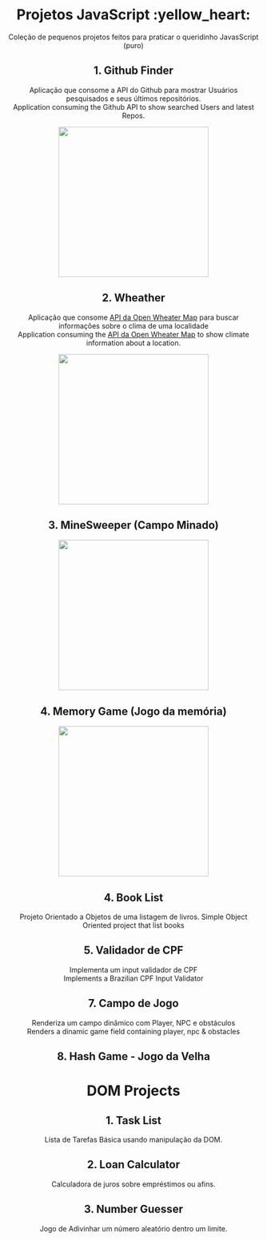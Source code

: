 <div align="center">
  <h1>Projetos JavaScript :yellow_heart:</h1>

  <p>Coleção de pequenos projetos feitos para praticar o queridinho JavasScript (puro)</p>

  <h2>1. Github Finder</h2>
  <p>
    Aplicação que consome a API do Github para mostrar Usuários pesquisados e seus últimos repositórios.
    <br>
    Application consuming the Github API to show searched Users and latest Repos.
  </p>
  
  <img src="https://github.com/capelaum/JS-Mini-Projects/blob/master/Github_Finder/github-finder-screenshot.png" width="300">

  <h2>2. Wheather</h2>
  <p>
  Aplicação que consome <a href="https://openweathermap.org/api" target="_blank" >API da Open Wheater Map</a> para buscar informações sobre o clima de uma localidade
    <br>
    Application consuming the <a href="https://openweathermap.org/api" target="_blank" >API da Open Wheater Map</a> to show climate information about a location.
  </p>
  
  <img src="https://github.com/capelaum/JS-Mini-Projects/blob/master/Weather/weatherjs/wheather-js-screenshot.png" width="300">

  <h2 align="center">3. MineSweeper (Campo Minado)</h2>
  
  <img src="https://github.com/capelaum/JS-Mini-Projects/blob/master/Mine_Sweeper/minesweeper.png" width="300">

  <h2 align="center">4. Memory Game (Jogo da memória)</h2>
  
  <img src="https://github.com/capelaum/JS-Mini-Projects/blob/master/Memory Game/MemoryGame.png" width="300">
  
  <h2>4. Book List</h2>
  <p>
    Projeto Orientado a Objetos de uma listagem de livros.
    Simple Object Oriented project that list books
  </p>
  
  <h2>5. Validador de CPF</h2>
  <p>
    Implementa um input validador de CPF <br>
    Implements a Brazilian CPF Input Validator
  </p>
  
  <h2>7. Campo de Jogo</h2>
  <p>
    Renderiza um campo dinâmico com Player, NPC e obstáculos <br>
    Renders a dinamic game field containing player, npc & obstacles
  </p>

  <h2>8. Hash Game - Jogo da Velha</h2>

# DOM Projects

  <h2>1. Task List</h2>
  <p>Lista de Tarefas Básica usando manipulação da DOM.</p>

  <h2>2. Loan Calculator</h2>
  <p>Calculadora de juros sobre empréstimos ou afins.</p>

  <h2>3. Number Guesser</h2>
  <p>Jogo de Adivinhar um número aleatório dentro um limite.</p>

</div>
